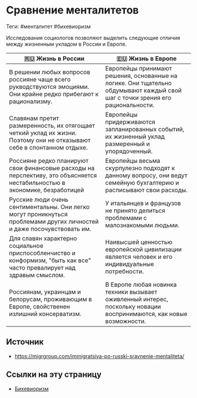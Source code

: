 # Сравнение менталитетов

Теги: #менталитет #бихевиоризм

Исследования социологов позволяют выделить следующие отличия между жизненным укладом в России и Европе.

| 🇷🇺 Жизнь в России                                                                                                          | 🇪🇺 Жизнь в Европе                                                                                                              |
| -------------------------------------------------------------------------------------------------------------------------- | ------------------------------------------------------------------------------------------------------------------------------ |
| В решении любых вопросов россияне чаще всего рукводствуются эмоциями. Они крайне редко прибегают к рационализму.           | Европейцы принимают решения, основанные на логике. Они тщательно обдумывают каждый свой шаг с точки зрения его рациональности. |
| Славянам претит размеренность, их отягощает четкий уклад их жизни. Поэтому они не отказывают себе в спонтанном отдыхе.     | Европейцы придерживаются запланированных событий, их жизненный уклад размеренный и упорядоченный.                              |
| Россияне редко планируют свои финансовые расходы на перспективу, это объясняется нестабильностью в экономике, безработицей | Европейцы весьма скурпулезно подходят к данному вопросу, они ведут семейную бухгалтерию и расписывают свои расходы.            |
| Русские люди очень сентиментальны. Они легко могут проникнуться проблемами других личностей и даже посочувствовать им.     | У итальянцев и французов не принято делиться проблемами с малознакомыми людьми.                                                |
| Для славян характерно социальное приспособленчиство и конформизм, "быть как все" часто превалирует над здравым смыслом.    | Наивысшей ценностью европейской цивилизации является человек и его индивидуальные потребности.                                 |
| Россиянам, украинцам и белорусам, проживающим в Европе, свойственен излишний консерватизм.                                 | В Европе любая новинка техники вызывает оживленный интерес, поскольку новации воспринимаются, как новые возможности.           |

## Источник

- https://migrgroup.com/immigratsiya-po-russki-sravnenie-mentaliteta/

## Ссылки на эту страницу

- [Бихевиоризм](%D0%91%D0%B8%D1%85%D0%B5%D0%B2%D0%B8%D0%BE%D1%80%D0%B8%D0%B7%D0%BC.md)